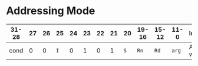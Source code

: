 Addressing Mode
===============

| 31-28 | 27 | 26 | 25 | 24 | 23 | 22 | 21 | 20 | 19-16 | 15-12 | 11-0 | Instruction          |
|-------|----|----|----|----|----|----|----|----|-------|-------|------|----------------------|
| cond  | 0  | 0  |`I` | 0  | 1  | 0  | 1  |`S` | `Rn`  | `Rd`  |`arg` | ADC - Add with Carry |

